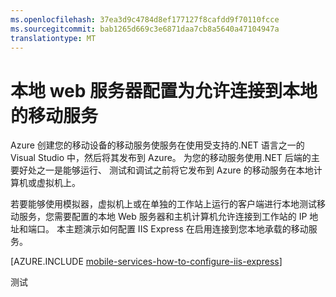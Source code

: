 ```yaml
---
ms.openlocfilehash: 37ea3d9c4784d8ef177127f8cafdd9f70110fcce
ms.sourcegitcommit: bab1265d669c3e6871daa7cb8a5640a47104947a
translationtype: MT
---
```

<properties
    pageTitle="配置 IIS Express 本地测试移动服务"
    description="了解如何配置 IIS Express 允许连接到本地的移动服务项目进行测试。"
    authors="ggailey777"
    manager="dwrede"
    services="mobile-services"
    documentationCenter=""
    editor=""/>

<tags
    ms.service="mobile-services"
    ms.workload="mobile"
    ms.tgt_pltfrm="na"
    ms.devlang="multiple"
    ms.topic="article"
    ms.date="06/16/2015"
    ms.author="glenga"/>

# 本地 web 服务器配置为允许连接到本地的移动服务

Azure 创建您的移动设备的移动服务使服务在使用受支持的.NET 语言之一的 Visual Studio 中，然后将其发布到 Azure。 为您的移动服务使用.NET 后端的主要好处之一是能够运行、 测试和调试之前将它发布到 Azure 的移动服务在本地计算机或虚拟机上。 

若要能够使用模拟器，虚拟机上或在单独的工作站上运行的客户端进行本地测试移动服务，您需要配置的本地 Web 服务器和主机计算机允许连接到工作站的 IP 地址和端口。 本主题演示如何配置 IIS Express 在启用连接到您本地承载的移动服务。

[AZURE.INCLUDE [mobile-services-how-to-configure-iis-express](../../includes/mobile-services-how-to-configure-iis-express.md)]

测试

